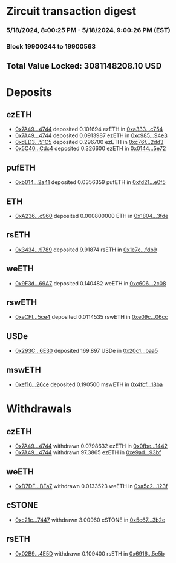 # Zircuit transaction digest
### 5/18/2024, 8:00:25 PM - 5/18/2024, 9:00:26 PM (EST)
### Block 19900244 to 19900563

## Total Value Locked: 3081148208.10 USD

# Deposits
## ezETH
- [0x7A49...4744](https://etherscan.io/address/0x7A493Be5c2ce014cD049Bf178a1ac0Db1B434744) deposited 0.101694 ezETH in [0xa333...c754](https://etherscan.io/tx/0x7A493Be5c2ce014cD049Bf178a1ac0Db1B434744)
- [0x7A49...4744](https://etherscan.io/address/0x7A493Be5c2ce014cD049Bf178a1ac0Db1B434744) deposited 0.0913987 ezETH in [0xc985...94e3](https://etherscan.io/tx/0x7A493Be5c2ce014cD049Bf178a1ac0Db1B434744)
- [0xdED3...51C5](https://etherscan.io/address/0xdED38F3033985194f3eA4504d06F5DF855fD51C5) deposited 0.296700 ezETH in [0xc76f...2dd3](https://etherscan.io/tx/0xdED38F3033985194f3eA4504d06F5DF855fD51C5)
- [0x5C40...Cdc4](https://etherscan.io/address/0x5C4068c5EBda23cB0154B1a816693cE3Fa18Cdc4) deposited 0.326600 ezETH in [0x0144...5e72](https://etherscan.io/tx/0x5C4068c5EBda23cB0154B1a816693cE3Fa18Cdc4)
## pufETH
- [0xb014...2a41](https://etherscan.io/address/0xb014Db14Ad6274232325cDC9E1843ADD64a12a41) deposited 0.0356359 pufETH in [0xfd21...e0f5](https://etherscan.io/tx/0xb014Db14Ad6274232325cDC9E1843ADD64a12a41)
## ETH
- [0xA236...c960](https://etherscan.io/address/0xA236fbc3bB0533D2B6f8F4c1eC71957D5712c960) deposited 0.000800000 ETH in [0x1804...3fde](https://etherscan.io/tx/0xA236fbc3bB0533D2B6f8F4c1eC71957D5712c960)
## rsETH
- [0x3434...9789](https://etherscan.io/address/0x34349c5569e7B846c3558961552D2202760A9789) deposited 9.91874 rsETH in [0x1e7c...fdb9](https://etherscan.io/tx/0x34349c5569e7B846c3558961552D2202760A9789)
## weETH
- [0x9F3d...69A7](https://etherscan.io/address/0x9F3dded415ebDD5E556C8d905D012ac7D37969A7) deposited 0.140482 weETH in [0xc606...2c08](https://etherscan.io/tx/0x9F3dded415ebDD5E556C8d905D012ac7D37969A7)
## rswETH
- [0xeCFf...5ce4](https://etherscan.io/address/0xeCFfF10096744FFA87aB8F9E34DC9A8a77575ce4) deposited 0.0114535 rswETH in [0xe09c...06cc](https://etherscan.io/tx/0xeCFfF10096744FFA87aB8F9E34DC9A8a77575ce4)
## USDe
- [0x293C...6E30](https://etherscan.io/address/0x293C6937D8D82e05B01335F7B33FBA0c8e256E30) deposited 169.897 USDe in [0x20c1...baa5](https://etherscan.io/tx/0x293C6937D8D82e05B01335F7B33FBA0c8e256E30)
## mswETH
- [0xef16...26ce](https://etherscan.io/address/0xef164CF59671120646d8429c77347e22ee1926ce) deposited 0.190500 mswETH in [0x4fcf...18ba](https://etherscan.io/tx/0xef164CF59671120646d8429c77347e22ee1926ce)
# Withdrawals
## ezETH
- [0x7A49...4744](https://etherscan.io/address/0x7A493Be5c2ce014cD049Bf178a1ac0Db1B434744) withdrawn 0.0798632 ezETH in [0x0fbe...1442](https://etherscan.io/tx/0x7A493Be5c2ce014cD049Bf178a1ac0Db1B434744)
- [0x7A49...4744](https://etherscan.io/address/0x7A493Be5c2ce014cD049Bf178a1ac0Db1B434744) withdrawn 97.3865 ezETH in [0xe9ad...93bf](https://etherscan.io/tx/0x7A493Be5c2ce014cD049Bf178a1ac0Db1B434744)
## weETH
- [0xD7DF...BFa7](https://etherscan.io/address/0xD7DF7E085214743530afF339aFC420c7c720BFa7) withdrawn 0.0133523 weETH in [0xa5c2...123f](https://etherscan.io/tx/0xD7DF7E085214743530afF339aFC420c7c720BFa7)
## cSTONE
- [0xc21c...7447](https://etherscan.io/address/0xc21c23e7F54bd5350236e4d68D01E2c3d95f7447) withdrawn 3.00960 cSTONE in [0x5c67...3b2e](https://etherscan.io/tx/0xc21c23e7F54bd5350236e4d68D01E2c3d95f7447)
## rsETH
- [0x02B9...4E5D](https://etherscan.io/address/0x02B9AD390A6e10E186fA9C2e620FF01d0a874E5D) withdrawn 0.109400 rsETH in [0x6916...5e5b](https://etherscan.io/tx/0x02B9AD390A6e10E186fA9C2e620FF01d0a874E5D)
